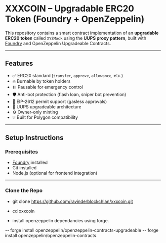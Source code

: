 
# XXXCOIN – Upgradable ERC20 Token (Foundry + OpenZeppelin)

This repository contains a smart contract implementation of an **upgradable ERC20 token** called `XYZMock` using the **UUPS proxy pattern**, built with [Foundry](https://book.getfoundry.sh/) and OpenZeppelin Upgradeable Contracts.

---

## Features

- ✅ ERC20 standard (`transfer`, `approve`, `allowance`, etc.)
- 🔥 Burnable by token holders
- ⏸️ Pausable for emergency control
- 🛡️ Anti-bot protection (flash loan, sniper bot prevention)
- 🧾 EIP-2612 permit support (gasless approvals)
- 🧬 UUPS upgradeable architecture
- ⚙️ Owner-only minting
- 💡 Built for Polygon compatibility

---

## Setup Instructions

### Prerequisites

- [Foundry](https://book.getfoundry.sh/getting-started/installation) installed
- Git installed
- Node.js (optional for frontend integration)

---

### Clone the Repo

- git clone https://github.com/ravinderblockchian/xxxcoin.git
- cd xxxcoin

- install openzeppelin dependancies using forge. 

-- forge install openzeppelin/openzeppelin-contracts-upgradeable
-- forge install openzeppelin/openzeppelin-contracts